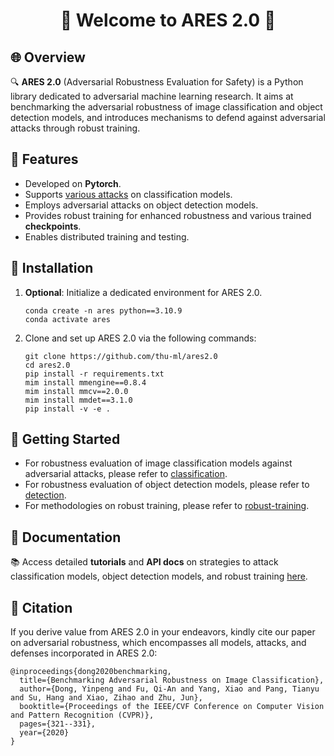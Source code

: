 <div align="center">

# 🚀 Welcome to **ARES 2.0** 🚀

</div>

## 🌐 Overview

🔍 **ARES 2.0** (Adversarial Robustness Evaluation for Safety) is a Python library dedicated to adversarial machine learning research. It aims at benchmarking the adversarial robustness of image classification and object detection models, and introduces mechanisms to defend against adversarial attacks through robust training.


## 🌟 Features

-  Developed on **Pytorch**.
- Supports [various attacks](todo) on classification models.
- Employs adversarial attacks on object detection models.
- Provides robust training for enhanced robustness and various trained **checkpoints**.
- Enables distributed training and testing.


## 💾 Installation

1. **Optional**: Initialize a dedicated environment for ARES 2.0.
   
   ```
   conda create -n ares python==3.10.9
   conda activate ares
   ```
2. Clone and set up ARES 2.0 via the following commands:
   
   ```
   git clone https://github.com/thu-ml/ares2.0
   cd ares2.0
   pip install -r requirements.txt
   mim install mmengine==0.8.4
   mim install mmcv==2.0.0 
   mim install mmdet==3.1.0
   pip install -v -e .
   ```

## 🚀 Getting Started

- For robustness evaluation of image classification models against adversarial attacks, please refer to [classification](./classification/README.md).
- For robustness evaluation of object detection models, please refer to [detection](./detection/README.md).
- For methodologies on robust training, please refer to [robust-training](./robust_training/README.md).


## 📘 Documentation

📚 Access detailed **tutorials** and **API docs** on strategies to attack classification models, object detection models, and robust training [here](https://thu-ml.github.io/ares/).


## 📝 Citation

If you derive value from ARES 2.0 in your endeavors, kindly cite our  paper on adversarial robustness, which encompasses all models, attacks, and defenses incorporated in ARES 2.0:

```
@inproceedings{dong2020benchmarking,
  title={Benchmarking Adversarial Robustness on Image Classification},
  author={Dong, Yinpeng and Fu, Qi-An and Yang, Xiao and Pang, Tianyu and Su, Hang and Xiao, Zihao and Zhu, Jun},
  booktitle={Proceedings of the IEEE/CVF Conference on Computer Vision and Pattern Recognition (CVPR)},
  pages={321--331},
  year={2020}
}
```
